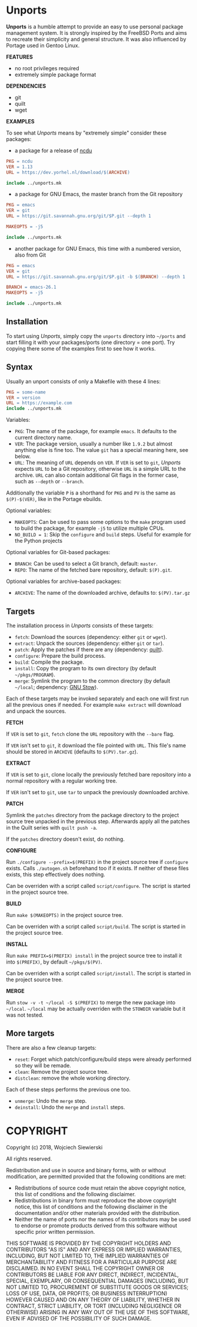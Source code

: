 Unports
=======

**Unports** is a humble attempt to provide an easy to use personal
package management system.  It is strongly inspired by the
FreeBSD Ports and aims to recreate their simplicity and general
structure.  It was also influenced by Portage used in Gentoo Linux.

**FEATURES**

- no root privileges required
- extremely simple package format

**DEPENDENCIES**

- git
- quilt
- wget

**EXAMPLES**

To see what *Unports* means by "extremely simple" consider these packages:

- a package for a release of [ncdu](https://dev.yorhel.nl/ncdu)

```Makefile
PKG = ncdu
VER = 1.13
URL = https://dev.yorhel.nl/download/$(ARCHIVE)

include ../unports.mk
```

- a package for GNU Emacs, the master branch from the Git repository

```Makefile
PKG = emacs
VER = git
URL = https://git.savannah.gnu.org/git/$P.git --depth 1

MAKEOPTS = -j5

include ../unports.mk
```

- another package for GNU Emacs, this time with a numbered version, also from Git

```Makefile
PKG = emacs
VER = git
URL = https://git.savannah.gnu.org/git/$P.git -b $(BRANCH) --depth 1

BRANCH = emacs-26.1
MAKEOPTS = -j5

include ../unports.mk
```

Installation
------------

To start using *Unports*, simply copy the `unports` directory into
`~/ports` and start filling it with your packages/ports (one directory
= one port).  Try copying there some of the examples first to see how
it works.

Syntax
------

Usually an unport consists of only a Makefile with these 4 lines:

```Makefile
PKG = some-name
VER = version
URL = https://example.com
include ../unports.mk
```

Variables:

- `PKG`: The name of the package, for example `emacs`.  It defaults to
  the current directory name.
- `VER`: The package version, usually a number like `1.9.2` but almost
  anything else is fine too.  The value `git` has a special meaning
  here, see below.
- `URL`: The meaning of `URL` depends on `VER`.  If `VER` is set to
  `git`, *Unports* expects `URL` to be a Git repository, otherwise
  `URL` is a simple URL to the archive.  `URL` can also contain
  additional Git flags in the former case, such as `--depth` or
  `--branch`.
  
Additionally the variable `P` is a shorthand for `PKG` and `PV` is the
same as `$(P)-$(VER)`, like in the Portage ebuilds.

Optional variables:

- `MAKEOPTS`: Can be used to pass some options to the `make` program
  used to build the package, for example `-j5` to utilize multiple
  CPUs.
- `NO_BUILD = 1`: Skip the `configure` and `build` steps.  Useful for
  example for the Python projects

Optional variables for Git-based packages:

- `BRANCH`: Can be used to select a Git branch, default: `master`.
- `REPO`: The name of the fetched bare repository, default: `$(P).git`.

Optional variables for archive-based packages:

- `ARCHIVE`: The name of the downloaded archive, defaults to: `$(PV).tar.gz`

Targets
-------

The installation process in *Unports* consists of these targets:

- `fetch`: Download the sources (dependency: either `git` or `wget`).
- `extract`: Unpack the sources (dependency: either `git` or `tar`).
- `patch`: Apply the patches if there are any (dependency:
  [quilt](https://savannah.nongnu.org/projects/quilt)).
- `configure`: Prepare the build process.
- `build`: Compile the package.
- `install`: Copy the program to its own directory (by default
  `~/pkgs/PROGRAM`).
- `merge`: Symlink the program to the common directory (by default
  `~/local`; dependency: [GNU Stow](https://www.gnu.org/software/stow/)).

Each of these targets may be invoked separately and each one will
first run all the previous ones if needed.  For example `make extract`
will download and unpack the sources.

**FETCH**

If `VER` is set to `git`, `fetch` clone the `URL` repository with the
`--bare` flag.

If `VER` isn't set to `git`, it download the file pointed with `URL`.
This file's name should be stored in `ARCHIVE` (defaults to
`$(PV).tar.gz`).

**EXTRACT**

If `VER` is set to `git`, clone locally the previously fetched bare
repository into a normal repository with a regular working tree.

If `VER` isn't set to `git`, use `tar` to unpack the previously
downloaded archive.

**PATCH**

Symlink the `patches` directory from the package directory to the
project source tree unpacked in the previous step.  Afterwards apply
all the patches in the Quilt series with `quilt push -a`.

If the `patches` directory doesn't exist, do nothing.

**CONFIGURE**

Run `./configure --prefix=$(PREFIX)` in the project source tree if
`configure` exists.  Calls `./autogen.sh` beforehand too if it exists.
If neither of these files exists, this step effectively does nothing.

Can be overriden with a script called `script/configure`.  The script
is started in the project source tree.

**BUILD**

Run `make $(MAKEOPTS)` in the project source tree.

Can be overriden with a script called `script/build`.  The script is
started in the project source tree.

**INSTALL**

Run `make PREFIX=$(PREFIX) install` in the project source tree to
install it into `$(PREFIX)`, by default `~/pkgs/$(PV)`.

Can be overriden with a script called `script/install`.  The script is
started in the project source tree.

**MERGE**

Run `stow -v -t ~/local -S $(PREFIX)` to merge the new package into
`~/local`.  `~/local` may be actually overriden with the `STOWDIR`
variable but it was not tested.

More targets
------------

There are also a few cleanup targets:

- `reset`: Forget which patch/configure/build steps were already
  performed so they will be remade.
- `clean`: Remove the project source tree.
- `distclean`: remove the whole working directory.

Each of these steps performs the previous one too.

- `unmerge`: Undo the `merge` step.
- `deinstall`: Undo the `merge` and `install` steps.

COPYRIGHT
=========

Copyright (c) 2018, Wojciech Siewierski

All rights reserved.

Redistribution and use in source and binary forms, with or without modification,
are permitted provided that the following conditions are met:

* Redistributions of source code must retain the above copyright notice,
  this list of conditions and the following disclaimer.
* Redistributions in binary form must reproduce the above copyright notice,
  this list of conditions and the following disclaimer in the documentation
  and/or other materials provided with the distribution.
* Neither the name of ports nor the names of its contributors
  may be used to endorse or promote products derived from this software
  without specific prior written permission.

THIS SOFTWARE IS PROVIDED BY THE COPYRIGHT HOLDERS AND CONTRIBUTORS
"AS IS" AND ANY EXPRESS OR IMPLIED WARRANTIES, INCLUDING, BUT NOT
LIMITED TO, THE IMPLIED WARRANTIES OF MERCHANTABILITY AND FITNESS FOR
A PARTICULAR PURPOSE ARE DISCLAIMED. IN NO EVENT SHALL THE COPYRIGHT OWNER OR
CONTRIBUTORS BE LIABLE FOR ANY DIRECT, INDIRECT, INCIDENTAL, SPECIAL,
EXEMPLARY, OR CONSEQUENTIAL DAMAGES (INCLUDING, BUT NOT LIMITED TO,
PROCUREMENT OF SUBSTITUTE GOODS OR SERVICES; LOSS OF USE, DATA, OR
PROFITS; OR BUSINESS INTERRUPTION) HOWEVER CAUSED AND ON ANY THEORY OF
LIABILITY, WHETHER IN CONTRACT, STRICT LIABILITY, OR TORT (INCLUDING
NEGLIGENCE OR OTHERWISE) ARISING IN ANY WAY OUT OF THE USE OF THIS
SOFTWARE, EVEN IF ADVISED OF THE POSSIBILITY OF SUCH DAMAGE.
